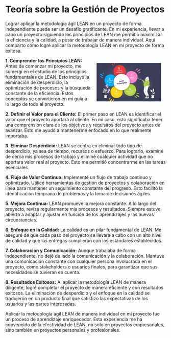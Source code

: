 # Teoría sobre la Gestión de Proyectos

Lograr aplicar la metodología ágil LEAN en un proyecto de forma independiente puede ser un desafío gratificante. En mi experiencia, llevar a cabo un proyecto siguiendo los principios de LEAN me permitió maximizar la eficiencia y la calidad, a pesar de trabajar de manera individual. Aquí comparto cómo logré aplicar la metodología LEAN en mi proyecto de forma exitosa.

<img align="right" src="../assets/LEAN-meth.png" style="margin:16px; max-width:40%">

**1. Comprender los Principios LEAN:**
Antes de comenzar mi proyecto, me sumergí en el estudio de los principios fundamentales de LEAN. Esto incluyó la eliminación de desperdicio, la optimización de procesos y la búsqueda constante de la eficiencia. Estos conceptos se convirtieron en mi guía a lo largo de todo el proyecto.

**2. Definir el Valor para el Cliente:**
El primer paso en LEAN es identificar el valor que el proyecto aportará al cliente. En mi caso, esto significaba tener una comprensión clara de los objetivos y requisitos del proyecto antes de avanzar. Esto me ayudó a mantenerme enfocado en lo que realmente importaba.

**3. Eliminar Desperdicio:**
LEAN se centra en eliminar todo tipo de desperdicio, ya sea de tiempo, recursos o esfuerzo. Para lograrlo, examiné de cerca mis procesos de trabajo y eliminé cualquier actividad que no aportara valor real al proyecto. Esto me permitió concentrarme en las tareas esenciales.

**4. Flujo de Valor Continuo:**
Implementé un flujo de trabajo continuo y optimizado. Utilicé herramientas de gestión de proyectos y colaboración en línea para mantener un seguimiento constante del progreso. Esto facilitó la identificación temprana de problemas y la toma de decisiones ágiles.

**5. Mejora Continua:**
LEAN promueve la mejora constante. A lo largo del proyecto, revisé regularmente mis procesos y resultados. Siempre estuve abierto a adaptar y ajustar en función de los aprendizajes y las nuevas circunstancias.

**6. Enfoque en la Calidad:**
La calidad es un pilar fundamental de LEAN. Me aseguré de que cada paso del proyecto se llevara a cabo con un alto nivel de calidad y que las entregas cumplieran con los estándares establecidos.

**7. Colaboración y Comunicación:**
Aunque trabajaba de forma independiente, no dejé de lado la comunicación y la colaboración. Mantuve una comunicación constante con cualquier persona involucrada en el proyecto, como stakeholders o usuarios finales, para garantizar que sus necesidades se tuvieran en cuenta.

**8. Resultados Exitosos:**
Al aplicar la metodología LEAN de manera diligente, logré completar el proyecto de manera eficiente y con resultados exitosos. La eliminación de desperdicio y el enfoque en la calidad se tradujeron en un producto final que satisfizo las expectativas de los usuarios y las partes interesadas.

Aplicar la metodología ágil LEAN de manera individual en mi proyecto fue un proceso de aprendizaje enriquecedor. Esta experiencia me ha convencido de la efectividad de LEAN, no solo en proyectos empresariales, sino también en proyectos personales y profesionales.

